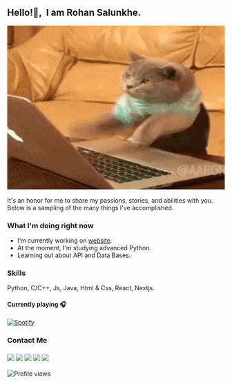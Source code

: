 ## Hello!👋,&nbsp; I am Rohan Salunkhe.
<p align="center">
  <img width=600px, height= 380vh src="banner.gif"/>
</p>

It's an honor for me to share my passions, stories, and abilities with you. Below is a sampling of the many things I've accomplished.

### What I'm doing right now
- I’m currently working on [website](https://rohan.ml).
- At the moment, I'm studying advanced Python.
- Learning out about API and Data Bases.


### Skills 
Python, C/C++, Js, Java, Html & Css, React, Nextjs.

#### Currently playing 🎧
[![Spotify](https://myspotify-api.vercel.app/api/spotify)](https://open.spotify.com/user/kgzfm4xv0udlhp30f5dhy2uci)

### Contact Me
### [<img src="https://img.icons8.com/ios/30/fa314a/instagram-new--v3.png"/>](https://www.instagram.com/amrohann/) [<img src="https://img.icons8.com/ios/30/fa314a/facebook--v2.png"/>](https://www.facebook.com/amrohann) [<img src="https://img.icons8.com/ios/30/fa314a/twitter-circled--v2.png"/>](https://twitter.com/Amrohann) [<img src="https://img.icons8.com/ios/30/fa314a/github.png"/>](https://github.com/amrohan) [<img src="https://img.icons8.com/ios/30/fa314a/gmail-new--v3.png"/>](mailto:amrohann@gmail.com)
![Profile views](https://gpvc.arturio.dev/amrohan)  
